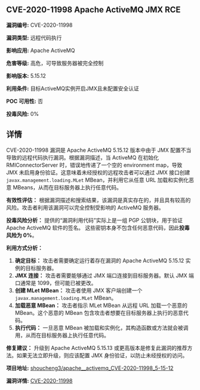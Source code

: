 ## CVE-2020-11998 Apache ActiveMQ JMX RCE

**漏洞编号:** CVE-2020-11998

**漏洞类型:** 远程代码执行

**影响应用:** Apache ActiveMQ

**危害等级:** 高危，可导致服务器被完全控制

**影响版本:** 5.15.12

**利用条件:** 目标ActiveMQ实例开启JMX且未配置安全认证

**POC 可用性:** 否

**投毒风险:** 0%

## 详情

CVE-2020-11998 漏洞是 Apache ActiveMQ 5.15.12 版本中由于 JMX 配置不当导致的远程代码执行漏洞。根据漏洞描述，当 ActiveMQ 在初始化 RMIConnectorServer 时，错误地传递了一个空的 environment map，导致 JMX 未启用身份验证。这意味着未经授权的远程攻击者可以通过 JMX 接口创建 `javax.management.loading.MLet` MBean，并利用它从任意 URL 加载和实例化恶意 MBeans，从而在目标服务器上执行任意代码。

**有效性评估：**
根据漏洞描述和搜索结果，该漏洞是真实存在的，并且具有较高的风险。攻击者利用该漏洞可以完全控制受影响的 ActiveMQ 服务器。

**投毒风险分析：**
提供的“漏洞利用代码”实际上是一组 PGP 公钥块，用于验证 Apache ActiveMQ 软件的签名。 这些密钥本身不包含任何恶意代码，因此**投毒风险为 0%**。

**利用方式分析：**
1.  **确定目标：** 攻击者需要确定运行着存在漏洞的 Apache ActiveMQ 5.15.12 实例的目标服务器。
2.  **JMX 连接：** 攻击者需要能够通过 JMX 端口连接到目标服务器。默认 JMX 端口通常是 1099，但可能已被更改。
3.  **创建 MLet MBean：** 攻击者使用 JMX 客户端创建一个 `javax.management.loading.MLet` MBean。
4.  **加载恶意 MBean：** 攻击者指示 MLet MBean 从远程 URL 加载一个恶意的 MBean。这个恶意的 MBean 包含攻击者想要在目标服务器上执行的恶意代码。
5.  **执行代码：** 一旦恶意 MBean 被加载和实例化，其构造函数或方法就会被调用，从而在目标服务器上执行任意代码。

**修复建议：**
升级到 Apache ActiveMQ 5.15.13 或更高版本是修复此漏洞的推荐方法。如果无法立即升级，则应该配置 JMX 身份验证，以防止未经授权的访问。

**项目地址:** [shoucheng3/apache__activemq_CVE-2020-11998_5-15-12](https://github.com/shoucheng3/apache__activemq_CVE-2020-11998_5-15-12)

**漏洞详情:** [CVE-2020-11998](https://nvd.nist.gov/vuln/detail/CVE-2020-11998)